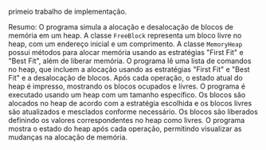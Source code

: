 primeio trabalho de implementação.


Resumo:
O programa simula a alocação e desalocação de blocos de memória em um heap. A classe `FreeBlock` representa um bloco livre no heap, com um endereço inicial e um comprimento. A classe `MemoryHeap` possui métodos para alocar memória usando as estratégias "First Fit" e "Best Fit", além de liberar memória.
O programa lê uma lista de comandos no heap, que incluem a alocação usando as estratégias "First Fit" e "Best Fit" e a desalocação de blocos. Após cada operação, o estado atual do heap é impresso, mostrando os blocos ocupados e livres.
O programa é executado usando um heap com um tamanho específico. Os blocos são alocados no heap de acordo com a estratégia escolhida e os blocos livres são atualizados e mesclados conforme necessário. Os blocos são liberados definindo os valores correspondentes no heap como livres. O programa mostra o estado do heap após cada operação, permitindo visualizar as mudanças na alocação de memória.
